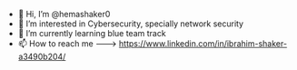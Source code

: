 - 👋 Hi, I’m @hemashaker0
- 👀 I’m interested in Cybersecurity, specially network security
- 🌱 I’m currently learning blue team track
- 📫 How to reach me ---> https://www.linkedin.com/in/ibrahim-shaker-a3490b204/
<!---
hemashaker0/hemashaker0 is a ✨ special ✨ repository because its `README.md` (this file) appears on your GitHub profile.
You can click the Preview link to take a look at your changes.
--->
